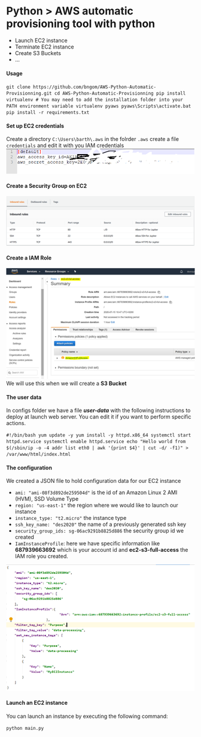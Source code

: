 # Python > AWS automatic provisioning tool with python

* Launch EC2 instance
* Terminate EC2 instance
* Create S3 Buckets
* ...

#### Usage
`
 git clone https://github.com/bngom/AWS-Python-Automatic-Provisionning.git
 cd AWS-Python-Automatic-Provisionning
 pip install virtualenv # You may need to add the installation folder into your PATH environment variable
 virtualenv pyaws
 pyaws\Scripts\activate.bat
 pip install -r requirements.txt
`

#### Set up EC2 credentials
Create a directory `C:\Users\barth\.aws`
in the folrder `.aws` create a file `credentials` and edit it with you IAM credentials
![img](img/credential.png)

#### Create a Security Group on EC2
![index](img/sg.PNG)

#### Create a IAM Role
![index](img/role.PNG)
We will use this when we will create a **S3 Bucket**

#### The user data
In configs folder we have a file **_user-data_** with the following instructions to deploy at launch web server.
You can edit it if you want to perform specific actions.

`#!/bin/bash
yum update -y
yum install -y httpd.x86_64
systemctl start httpd.service
systemctl enable httpd.service
echo "Hello world from $(/sbin/ip -o -4 addr list eth0 | awk '{print $4}' | cut -d/ -f1)" > /var/www/html/index.html
`
#### The configuration
We created a JSON file to hold configuration data for our EC2 instance

* `ami: "ami-08f3d892de259504d"` is the id of an Amazon Linux 2 AMI (HVM), SSD Volume Type
* `region: "us-east-1"` the region where we would like to launch our instance
* `instance_type: "t2.micro"` the instance type
* `ssh_key_name: "des2020"` the name of a previously generated ssh key
* `security_group_ids: sg-06ac9291b8825d886` the security group id we created
* `IamInstanceProfile`: here we have specific information like **687939663692** which is your account id and **ec2-s3-full-access** the IAM role you created.

![index](img/config.PNG)

#### Launch an EC2 instance

You can launch an instance by executing the following command:

`python main.py
`

